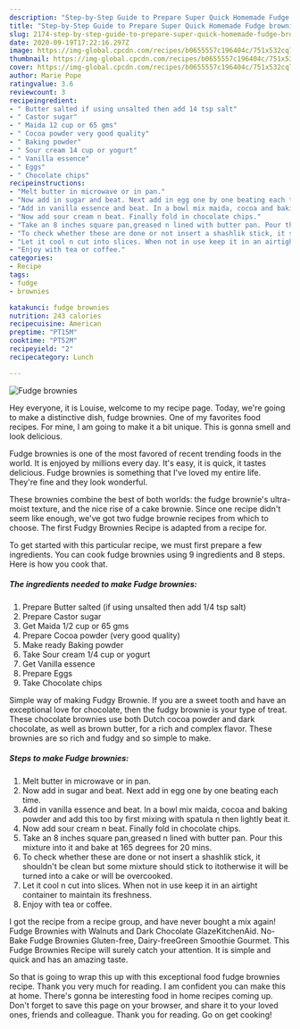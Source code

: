 ```yaml
---
description: "Step-by-Step Guide to Prepare Super Quick Homemade Fudge brownies"
title: "Step-by-Step Guide to Prepare Super Quick Homemade Fudge brownies"
slug: 2174-step-by-step-guide-to-prepare-super-quick-homemade-fudge-brownies
date: 2020-09-19T17:22:16.297Z
image: https://img-global.cpcdn.com/recipes/b0655557c196404c/751x532cq70/fudge-brownies-recipe-main-photo.jpg
thumbnail: https://img-global.cpcdn.com/recipes/b0655557c196404c/751x532cq70/fudge-brownies-recipe-main-photo.jpg
cover: https://img-global.cpcdn.com/recipes/b0655557c196404c/751x532cq70/fudge-brownies-recipe-main-photo.jpg
author: Marie Pope
ratingvalue: 3.6
reviewcount: 3
recipeingredient:
- " Butter salted if using unsalted then add 14 tsp salt"
- " Castor sugar"
- " Maida 12 cup or 65 gms"
- " Cocoa powder very good quality"
- " Baking powder"
- " Sour cream 14 cup or yogurt"
- " Vanilla essence"
- " Eggs"
- " Chocolate chips"
recipeinstructions:
- "Melt butter in microwave or in pan."
- "Now add in sugar and beat. Next add in egg one by one beating each time."
- "Add in vanilla essence and beat. In a bowl mix maida, cocoa and baking powder and add this too by first mixing with spatula n then lightly beat it."
- "Now add sour cream n beat. Finally fold in chocolate chips."
- "Take an 8 inches square pan,greased n lined with butter pan. Pour this mixture into it and bake at 165 degrees for 20 mins."
- "To check whether these are done or not insert a shashlik stick, it shouldn&#39;t be clean but some mixture should stick to itotherwise it will be turned into a cake or will be overcooked."
- "Let it cool n cut into slices. When not in use keep it in an airtight container to maintain its freshness."
- "Enjoy with tea or coffee."
categories:
- Recipe
tags:
- fudge
- brownies

katakunci: fudge brownies 
nutrition: 243 calories
recipecuisine: American
preptime: "PT15M"
cooktime: "PT52M"
recipeyield: "2"
recipecategory: Lunch

---
```



![Fudge brownies](https://img-global.cpcdn.com/recipes/b0655557c196404c/751x532cq70/fudge-brownies-recipe-main-photo.jpg)

Hey everyone, it is Louise, welcome to my recipe page. Today, we're going to make a distinctive dish, fudge brownies. One of my favorites food recipes. For mine, I am going to make it a bit unique. This is gonna smell and look delicious.

Fudge brownies is one of the most favored of recent trending foods in the world. It is enjoyed by millions every day. It's easy, it is quick, it tastes delicious. Fudge brownies is something that I've loved my entire life. They're fine and they look wonderful.

These brownies combine the best of both worlds: the fudge brownie&#39;s ultra-moist texture, and the nice rise of a cake brownie. Since one recipe didn&#39;t seem like enough, we&#39;ve got two fudge brownie recipes from which to choose. The first Fudgy Brownies Recipe is adapted from a recipe for.


To get started with this particular recipe, we must first prepare a few ingredients. You can cook fudge brownies using 9 ingredients and 8 steps. Here is how you cook that.

<!--inarticleads1-->

##### The ingredients needed to make Fudge brownies:

1. Prepare  Butter salted (if using unsalted then add 1/4 tsp salt)
1. Prepare  Castor sugar
1. Get  Maida 1/2 cup or 65 gms
1. Prepare  Cocoa powder (very good quality)
1. Make ready  Baking powder
1. Take  Sour cream 1/4 cup or yogurt
1. Get  Vanilla essence
1. Prepare  Eggs
1. Take  Chocolate chips


Simple way of making Fudgy Brownie. If you are a sweet tooth and have an exceptional love for chocolate, then the fudgy brownie is your type of treat. These chocolate brownies use both Dutch cocoa powder and dark chocolate, as well as brown butter, for a rich and complex flavor. These brownies are so rich and fudgy and so simple to make. 

<!--inarticleads2-->

##### Steps to make Fudge brownies:

1. Melt butter in microwave or in pan.
1. Now add in sugar and beat. Next add in egg one by one beating each time.
1. Add in vanilla essence and beat. In a bowl mix maida, cocoa and baking powder and add this too by first mixing with spatula n then lightly beat it.
1. Now add sour cream n beat. Finally fold in chocolate chips.
1. Take an 8 inches square pan,greased n lined with butter pan. Pour this mixture into it and bake at 165 degrees for 20 mins.
1. To check whether these are done or not insert a shashlik stick, it shouldn&#39;t be clean but some mixture should stick to itotherwise it will be turned into a cake or will be overcooked.
1. Let it cool n cut into slices. When not in use keep it in an airtight container to maintain its freshness.
1. Enjoy with tea or coffee.


I got the recipe from a recipe group, and have never bought a mix again! Fudge Brownies with Walnuts and Dark Chocolate GlazeKitchenAid. No-Bake Fudge Brownies Gluten-free, Dairy-freeGreen Smoothie Gourmet. This Fudge Brownies Recipe will surely catch your attention. It is simple and quick and has an amazing taste. 

So that is going to wrap this up with this exceptional food fudge brownies recipe. Thank you very much for reading. I am confident you can make this at home. There's gonna be interesting food in home recipes coming up. Don't forget to save this page on your browser, and share it to your loved ones, friends and colleague. Thank you for reading. Go on get cooking!
